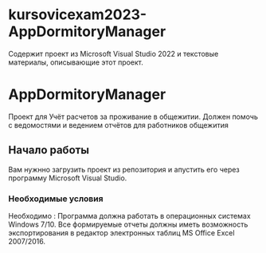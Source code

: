 # kursovicexam2023-AppDormitoryManager
Содержит проект из Microsoft Visual Studio 2022 и текстовые материалы, описывающие этот проект.

# AppDormitoryManager

Проект для Учёт расчетов за проживание в общежитии. 
Должен помочь с ведомостями и ведением отчётов для работников общежития

## Начало работы

Вам нужнно загрузить проект из репозитория и апустить его через программу Microsoft Visual Studio.

### Необходимые условия

Необходимо : Программа должна работать в операционных системах Windows 7/10. 
Все формируемые отчеты должны иметь возможность экспортирования в редактор электронных таблиц MS Office Excel 2007/2016.
